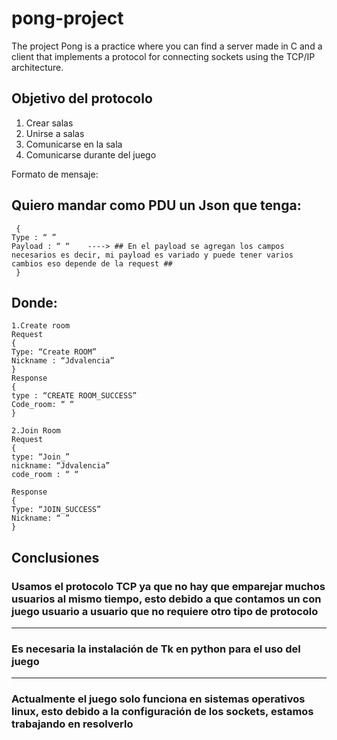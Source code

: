 # pong-project
The project Pong is a practice where you can find a server made in C and a client that implements a protocol for connecting sockets using the TCP/IP architecture.

## Objetivo del protocolo 
1. Crear salas 
2.  Unirse a salas 
3. Comunicarse en la sala
4. Comunicarse durante del juego

Formato de mensaje: 
## Quiero mandar como PDU un Json que tenga:
```
 {
Type : “ ”
Payload : “ “    ----> ## En el payload se agregan los campos necesarios es decir, mi payload es variado y puede tener varios cambios eso depende de la request ##
 }
```
## Donde: 
```
1.Create room 
Request 
{
Type: “Create ROOM”
Nickname : “Jdvalencia”
}
Response
{ 
type : “CREATE ROOM_SUCCESS”
Code_room: “ “
}
```
```
2.Join Room 
Request 
{
type: “Join_”
nickname: “Jdvalencia”
code_room : “ “

Response 
{
Type: “JOIN_SUCCESS” 
Nickname: “ ”
}
```
## Conclusiones
### Usamos el protocolo TCP ya que no hay que emparejar muchos usuarios al mismo tiempo, esto debido a que contamos un con juego usuario a usuario que no requiere otro tipo de protocolo
---
### Es necesaria la instalación de Tk en python para el uso del juego
---
### Actualmente el juego solo funciona en sistemas operativos linux, esto debido a la configuración de los sockets, estamos trabajando en resolverlo
